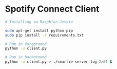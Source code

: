 # Spotify Connect Client

```sh
# Installing on Raspbian Jessie

sudo apt-get install python-pip
sudo pip install -r requirements.txt
```

```sh
# Run in foreground
python -u client.py

# Run in background
python -u client.py > ./smartie-server.log 2>&1 &
```
